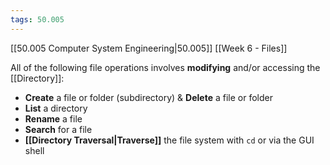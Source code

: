 ```yaml
---
tags: 50.005
---
```

[[50.005 Computer System Engineering|50.005]]
[[Week 6 - Files]]

All of the following file operations involves **modifying** and/or accessing the [[Directory]]:

-   **Create** a file or folder (subdirectory) & **Delete** a file or folder
-   **List** a directory
-   **Rename** a file
-   **Search** for a file
-   **[[Directory Traversal|Traverse]]** the file system with `cd` or via the GUI shell


